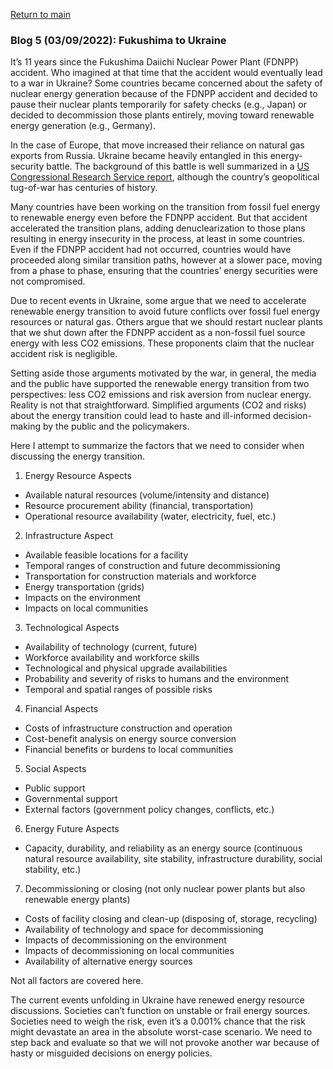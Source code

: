 <a href="https://misayasu.github.io/">Return to main</a><br/>

### Blog 5 (03/09/2022): Fukushima to Ukraine

It’s 11 years since the Fukushima Daiichi Nuclear Power Plant (FDNPP) accident. Who imagined at that time that the accident would eventually lead to a war in Ukraine?
Some countries became concerned about the safety of nuclear energy generation because of the FDNPP accident and decided to pause their nuclear plants temporarily for safety checks (e.g., Japan) or decided to decommission those plants entirely, moving toward renewable energy generation (e.g., Germany). 

In the case of Europe, that move increased their reliance on natural gas exports from Russia. Ukraine became heavily entangled in this energy-security battle. The background of this battle is well summarized in a <a href="https://crsreports.congress.gov/product/pdf/IF/IF11138" target="_blank">US Congressional Research Service report</a>, although the country’s geopolitical tug-of-war has centuries of history.

Many countries have been working on the transition from fossil fuel energy to renewable energy even before the FDNPP accident. But that accident accelerated the transition plans, adding denuclearization to those plans resulting in energy insecurity in the process, at least in some countries. Even if the FDNPP accident had not occurred, countries would have proceeded along similar transition paths, however at a slower pace, moving from a phase to phase, ensuring that the countries’ energy securities were not compromised.

Due to recent events in Ukraine, some argue that we need to accelerate renewable energy transition to avoid future conflicts over fossil fuel energy resources or natural gas. Others argue that we should restart nuclear plants that we shut down after the FDNPP accident as a non-fossil fuel source energy with less CO2 emissions. These proponents claim that the nuclear accident risk is negligible.

Setting aside those arguments motivated by the war, in general, the media and the public have supported the renewable energy transition from two perspectives: less CO2 emissions and risk aversion from nuclear energy. Reality is not that straightforward. Simplified arguments (CO2 and risks) about the energy transition could lead to haste and ill-informed decision-making by the public and the policymakers. 

Here I attempt to summarize the factors that we need to consider when discussing the energy transition.

1. Energy Resource Aspects
- Available natural resources (volume/intensity and distance)
- Resource procurement ability (financial, transportation)
- Operational resource availability (water, electricity, fuel, etc.)

2. Infrastructure Aspect
- Available feasible locations for a facility 
- Temporal ranges of construction and future decommissioning
- Transportation for construction materials and workforce
- Energy transportation (grids)
- Impacts on the environment 
- Impacts on local communities

3. Technological Aspects
- Availability of technology (current, future)
- Workforce availability and workforce skills
- Technological and physical upgrade availabilities 
- Probability and severity of risks to humans and the environment
- Temporal and spatial ranges of possible risks

4. Financial Aspects
- Costs of infrastructure construction and operation
- Cost-benefit analysis on energy source conversion
- Financial benefits or burdens to local communities

5. Social Aspects
- Public support
- Governmental support
- External factors (government policy changes, conflicts, etc.)

6. Energy Future Aspects
- Capacity, durability, and reliability as an energy source (continuous natural resource availability, site stability, infrastructure durability, social stability, etc.)

7. Decommissioning or closing (not only nuclear power plants but also renewable energy plants)
- Costs of facility closing and clean-up (disposing of, storage, recycling)
- Availability of technology and space for decommissioning
- Impacts of decommissioning on the environment 
- Impacts of decommissioning on local communities
- Availability of alternative energy sources

Not all factors are covered here.

The current events unfolding in Ukraine have renewed energy resource discussions. Societies can’t function on unstable or frail energy sources. Societies need to weigh the risk,  even it’s a 0.001% chance that the risk might devastate an area in the absolute worst-case scenario. We need to step back and evaluate so that we will not provoke another war because of hasty or misguided decisions on energy policies.


